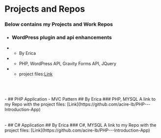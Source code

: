 # Projects and Repos
### Below contains my Projects and Work Repos


- ### WordPress plugin and api enhancements
- -  By Erica
- -  PHP, WordPress API, Gravity Forms API, JQuery
- -  project files:[Link](https://github.com/acire-lb/PHP---WordPress-Plugin)
<br>
<br>
<br>
- ## PHP Application - MVC Pattern
## By Erica
### PHP, MYSQL
A link to my Repo with the project files:
[Link](https://github.com/acire-lb/PHP---Introduction-App)
<br>
<br>
<br>
- ## C# Application 
## By Erica
### C#, MYSQL
A link to my Repo with the project files:
[Link](https://github.com/acire-lb/PHP---Introduction-App)
